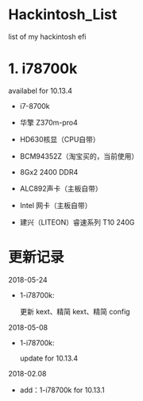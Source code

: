 # Hackintosh_List

list of my hackintosh efi

# 1. i78700k

availabel for 10.13.4

* i7-8700k

* 华擎 Z370m-pro4

* HD630核显（CPU自带）

* BCM94352Z（淘宝买的，当前使用）

* 8Gx2 2400 DDR4

* ALC892声卡（主板自带）

* Intel 网卡（主板自带）

* 建兴（LITEON）睿速系列 T10 240G


# 更新记录

2018-05-24

- 1-i78700k:

    更新 kext、精简 kext、精简 config
    
2018-05-08

- 1-i78700k:

    update for 10.13.4

2018-02.08

- add：1-i78700k for 10.13.1